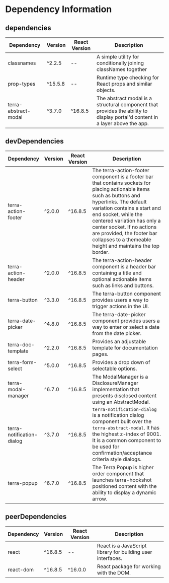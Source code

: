 # Dependency Information

## dependencies
| Dependency | Version | React Version | Description |
|-|-|-|-|
| classnames | ^2.2.5 | -- | A simple utility for conditionally joining classNames together |
| prop-types | ^15.5.8 | -- | Runtime type checking for React props and similar objects. |
| terra-abstract-modal | ^3.7.0 | ^16.8.5 | The abstract modal is a structural component that provides the ability to display portal'd content in a layer above the app. |

## devDependencies
| Dependency | Version | React Version | Description |
|-|-|-|-|
| terra-action-footer | ^2.0.0 | ^16.8.5 | The terra-action-footer component is a footer bar that contains sockets for placing actionable items such as buttons and hyperlinks. The default variation contains a start and end socket, while the centered variation has only a center socket. If no actions are provided, the footer bar collapses to a themeable height and maintains the top border. |
| terra-action-header | ^2.0.0 | ^16.8.5 | The terra-action-header component is a header bar containing a title and optional actionable items such as links and buttons. |
| terra-button | ^3.3.0 | ^16.8.5 | The terra-button component provides users a way to trigger actions in the UI. |
| terra-date-picker | ^4.8.0 | ^16.8.5 | The terra-date-picker component provides users a way to enter or select a date from the date picker. |
| terra-doc-template | ^2.2.0 | ^16.8.5 | Provides an adjustable template for documentation pages. |
| terra-form-select | ^5.0.0 | ^16.8.5 | Provides a drop down of selectable options. |
| terra-modal-manager | ^6.7.0 | ^16.8.5 | The ModalManager is a DisclosureManager implementation that presents disclosed content using an AbstractModal. |
| terra-notification-dialog | ^3.7.0 | ^16.8.5 | `terra-notification-dialog` is a notification dialog component built over the `terra-abstract-modal`. It has the highest z-index of 9001. It is a common component to be used for confirmation/acceptance criteria style dialogs. |
| terra-popup | ^6.7.0 | ^16.8.5 | The Terra Popup is higher order component that launches terra-hookshot positioned content with the ability to display a dynamic arrow. |

## peerDependencies
| Dependency | Version | React Version | Description |
|-|-|-|-|
| react | ^16.8.5 | -- | React is a JavaScript library for building user interfaces. |
| react-dom | ^16.8.5 | ^16.0.0 | React package for working with the DOM. |
